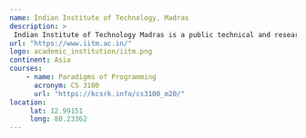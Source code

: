 ```yaml
---
name: Indian Institute of Technology, Madras 
description: >
 Indian Institute of Technology Madras is a public technical and research university located in Chennai, India.
url: "https://www.iitm.ac.in/"
logo: academic_institution/iitm.png
continent: Asia
courses:
    - name: Paradigms of Programming
      acronym: CS 3100
      url: "https://kcsrk.info/cs3100_m20/"
location:
     lat: 12.99151
     long: 80.23362
---
```

